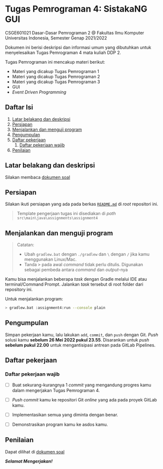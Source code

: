 # Tugas Pemrograman 4: SistakaNG GUI

CSGE601021 Dasar-Dasar Pemrograman 2 @ Fakultas Ilmu Komputer Universitas Indonesia,
Semester Genap 2021/2022

Dokumen ini berisi deskripsi dan informasi umum yang dibutuhkan untuk menyelesaikan Tugas Pemrograman 4 mata kuliah DDP 2.

Tugas Pemrograman ini mencakup materi berikut:
- Materi yang dicakup Tugas Pemrograman 1
- Materi yang dicakup Tugas Pemrograman 2
- Materi yang dicakup Tugas Pemrograman 3
- GUI
- *Event Driven Programming*

## Daftar Isi

1. [Latar belakang dan deskripsi](#latar-belakang-dan-deskripsi)
2. [Persiapan](#persiapan)
3. [Menjalankan dan menguji program](#menjalankan-dan-menguji-program)
4. [Pengumpulan](#pengumpulan)
5. [Daftar pekerjaan](#daftar-pekerjaan)
    1. [Daftar pekerjaan wajib](#daftar-pekerjaan-wajib)
6. [Penilaian](#penilaian)


## Latar belakang dan deskripsi

Silakan membaca [dokumen soal][dokumen tp4]

## Persiapan

Silakan ikuti persiapan yang ada pada berkas [`README.md`][root-readme] di
*root* repositori ini.

> Template pengerjaan tugas ini disediakan di *path*
`src\main\java\assignments\assignment4`

## Menjalankan dan menguji program

> Catatan:<br>
> - Ubah `gradlew.bat` dengan `./gradlew` dan `\` dengan `/` jika kamu
    menggunakan Linux/Mac.
> - Tanda <kbd>></kbd> pada awal *command* tidak perlu ditulis.
    Digunakan sebagai pembeda antara *command* dan *output*-nya

Kamu bisa menjalankan beberapa *task* dengan Gradle melalui IDE atau
terminal/Command Prompt.
Jalankan *task* tersebut di root folder dari repository ini.

Untuk menjalankan program:

```bash
> gradlew.bat :assignment4:run --console plain
```

## Pengumpulan
Simpan pekerjaan kamu, lalu lakukan `add`, `commit`, dan `push` dengan Git.
*Push* solusi kamu **sebelum 26 Mei 2022 pukul 23.55**. Disarankan untuk
*push* **sebelum pukul 22.00** untuk mengantisipasi antrean pada GitLab
Pipelines.

## Daftar pekerjaan

### Daftar pekerjaan wajib
- [ ] Buat sekurang-kurangnya 1 *commit* yang mengandung progres kamu dalam
  mengerjakan Tugas Pemrograman 4.
- [ ] *Push* *commit* kamu ke repositori Git *online* yang ada pada proyek
  GitLab kamu.
- [ ] Implementasikan semua yang diminta dengan benar.
- [ ] Demonstrasikan program kamu ke asdos kamu.


## Penilaian

Dapat dilihat di [dokumen soal][dokumen tp4]


***Selamat Mengerjakan!***

[dokumen tp4]: https://docs.google.com/document/d/1k_WSk1upmrqbzisIxwzCM_pEtzqgo2U4zwZ2ggJ19Ho/edit?usp=sharing
[root-readme]: ../README.md#memulai
